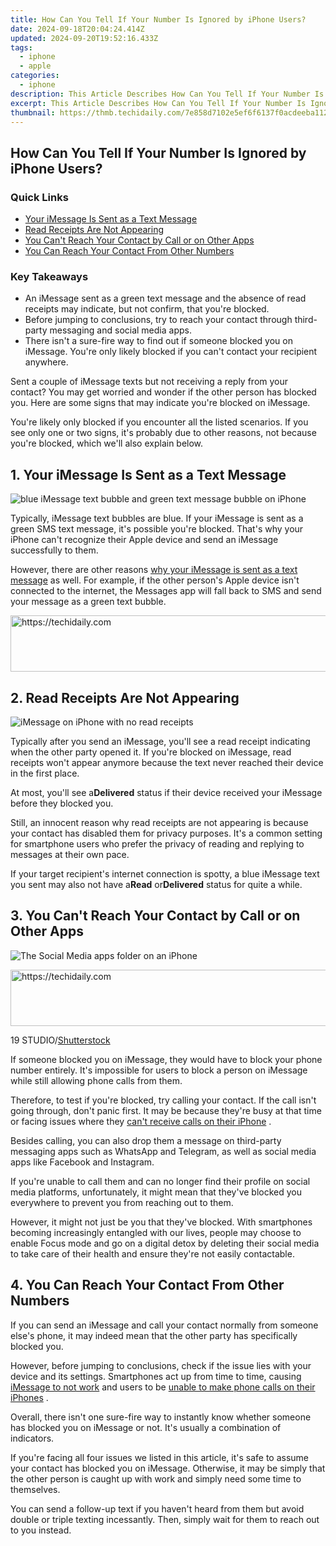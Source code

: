 ```yaml
---
title: How Can You Tell If Your Number Is Ignored by iPhone Users?
date: 2024-09-18T20:04:24.414Z
updated: 2024-09-20T19:52:16.433Z
tags:
  - iphone
  - apple
categories:
  - iphone
description: This Article Describes How Can You Tell If Your Number Is Ignored by iPhone Users?
excerpt: This Article Describes How Can You Tell If Your Number Is Ignored by iPhone Users?
thumbnail: https://thmb.techidaily.com/7e858d7102e5ef6f6137f0acdeeba112d7b0daf0c9e0dad5ba4b3979a33bb860.jpg
---
```


## How Can You Tell If Your Number Is Ignored by iPhone Users?

### Quick Links

* [Your iMessage Is Sent as a Text Message](https://www.makeuseof.com/check-if-someone-blocked-you-imessage/#your-imessage-is-sent-as-a-text-message)
* [Read Receipts Are Not Appearing](https://www.makeuseof.com/check-if-someone-blocked-you-imessage/#read-receipts-are-not-appearing)
* [You Can't Reach Your Contact by Call or on Other Apps](https://www.makeuseof.com/check-if-someone-blocked-you-imessage/#you-can-39-t-reach-your-contact-by-call-or-on-other-apps)
* [You Can Reach Your Contact From Other Numbers](https://www.makeuseof.com/check-if-someone-blocked-you-imessage/#you-can-reach-your-contact-from-other-numbers)

### Key Takeaways

* An iMessage sent as a green text message and the absence of read receipts may indicate, but not confirm, that you're blocked.
* Before jumping to conclusions, try to reach your contact through third-party messaging and social media apps.
* There isn't a sure-fire way to find out if someone blocked you on iMessage. You're only likely blocked if you can't contact your recipient anywhere.

 Sent a couple of iMessage texts but not receiving a reply from your contact? You may get worried and wonder if the other person has blocked you. Here are some signs that may indicate you're blocked on iMessage.

 You're likely only blocked if you encounter all the listed scenarios. If you see only one or two signs, it's probably due to other reasons, not because you're blocked, which we'll also explain below.

## 1\. Your iMessage Is Sent as a Text Message

![blue iMessage text bubble and green text message bubble on iPhone](https://static1.makeuseofimages.com/wordpress/wp-content/uploads/2024/03/muo-in-article-image-1200px-by-600px-21-ratio-46.jpg)

 Typically, iMessage text bubbles are blue. If your iMessage is sent as a green SMS text message, it's possible you're blocked. That's why your iPhone can't recognize their Apple device and send an iMessage successfully to them.

 However, there are other reasons [why your iMessage is sent as a text message](https://www.makeuseof.com/imessage-sent-as-text-message/) as well. For example, if the other person's Apple device isn't connected to the internet, the Messages app will fall back to SMS and send your message as a green text bubble.

<!-- affiliate ads begin -->
<a href="https://appsumo.8odi.net/c/5597632/2094479/7443" target="_top" id="2094479">
  <img src="//a.impactradius-go.com/display-ad/7443-2094479" border="0" alt="https://techidaily.com" width="728" height="90"/>
</a>
<img height="0" width="0" src="https://appsumo.8odi.net/i/5597632/2094479/7443" style="position:absolute;visibility:hidden;" border="0" />
<!-- affiliate ads end -->

## 2\. Read Receipts Are Not Appearing

![iMessage on iPhone with no read receipts](https://static1.makeuseofimages.com/wordpress/wp-content/uploads/2024/03/muo-in-article-image-1200px-by-600px-21-ratio-47.jpg)

 Typically after you send an iMessage, you'll see a read receipt indicating when the other party opened it. If you're blocked on iMessage, read receipts won't appear anymore because the text never reached their device in the first place.

 At most, you'll see a**Delivered** status if their device received your iMessage before they blocked you.

 Still, an innocent reason why read receipts are not appearing is because your contact has disabled them for privacy purposes. It's a common setting for smartphone users who prefer the privacy of reading and replying to messages at their own pace.

 If your target recipient's internet connection is spotty, a blue iMessage text you sent may also not have a**Read** or**Delivered** status for quite a while.

## 3\. You Can't Reach Your Contact by Call or on Other Apps

![The Social Media apps folder on an iPhone](https://static1.makeuseofimages.com/wordpress/wp-content/uploads/2024/03/social-media-apps-folder-on-an-iphone.jpg)

<!-- affiliate ads begin -->
<a href="https://appsumo.8odi.net/c/5597632/2144298/7443" target="_top" id="2144298">
  <img src="//a.impactradius-go.com/display-ad/7443-2144298" border="0" alt="https://techidaily.com" width="728" height="90"/>
</a>
<img height="0" width="0" src="https://appsumo.8odi.net/i/5597632/2144298/7443" style="position:absolute;visibility:hidden;" border="0" />
<!-- affiliate ads end -->

 19 STUDIO/[Shutterstock](https://www.shutterstock.com/image-photo/hand-use-iphone11-max-pro-social-1889239063)

 If someone blocked you on iMessage, they would have to block your phone number entirely. It's impossible for users to block a person on iMessage while still allowing phone calls from them.

 Therefore, to test if you're blocked, try calling your contact. If the call isn't going through, don't panic first. It may be because they're busy at that time or facing issues where they [can't receive calls on their iPhone](https://www.makeuseof.com/fixes-iphone-not-receiving-calls/) .

 Besides calling, you can also drop them a message on third-party messaging apps such as WhatsApp and Telegram, as well as social media apps like Facebook and Instagram.

 If you're unable to call them and can no longer find their profile on social media platforms, unfortunately, it might mean that they've blocked you everywhere to prevent you from reaching out to them.

 However, it might not just be you that they've blocked. With smartphones becoming increasingly entangled with our lives, people may choose to enable Focus mode and go on a digital detox by deleting their social media to take care of their health and ensure they're not easily contactable.

## 4\. You Can Reach Your Contact From Other Numbers

 If you can send an iMessage and call your contact normally from someone else's phone, it may indeed mean that the other party has specifically blocked you.

 However, before jumping to conclusions, check if the issue lies with your device and its settings. Smartphones act up from time to time, causing [iMessage to not work](https://www.makeuseof.com/tag/imessage-not-working-on-mac-iphone-ipad/) and users to be [unable to make phone calls on their iPhones](https://www.makeuseof.com/how-to-fix-iphone-cant-make-calls/) .

 Overall, there isn't one sure-fire way to instantly know whether someone has blocked you on iMessage or not. It's usually a combination of indicators.

 If you're facing all four issues we listed in this article, it's safe to assume your contact has blocked you on iMessage. Otherwise, it may be simply that the other person is caught up with work and simply need some time to themselves.

 You can send a follow-up text if you haven't heard from them but avoid double or triple texting incessantly. Then, simply wait for them to reach out to you instead.

<ins class="adsbygoogle"
     style="display:block"
     data-ad-format="autorelaxed"
     data-ad-client="ca-pub-7571918770474297"
     data-ad-slot="1223367746"></ins>

<ins class="adsbygoogle"
     style="display:block"
     data-ad-client="ca-pub-7571918770474297"
     data-ad-slot="8358498916"
     data-ad-format="auto"
     data-full-width-responsive="true"></ins>



